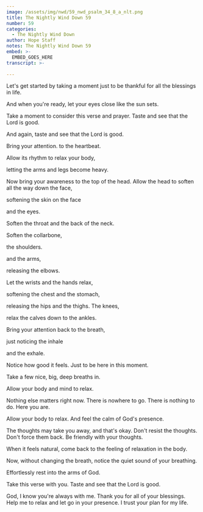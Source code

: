 ```yaml
---
image: /assets/img/nwd/59_nwd_psalm_34_8_a_nlt.png
title: The Nightly Wind Down 59
number: 59
categories:
  - The Nightly Wind Down
author: Hope Staff
notes: The Nightly Wind Down 59
embed: >-
  EMBED_GOES_HERE
transcript: >-
  
---
```

Let's get started by taking a moment just to be thankful for all the blessings in life.

And when you're ready, let your eyes close like the sun sets.

Take a moment to consider this verse and prayer. Taste and see that the Lord is good.

And again, taste and see that the Lord is good.

Bring your attention. to the heartbeat.

Allow its rhythm to relax your body,

letting the arms and legs become heavy.

Now bring your awareness to the top of the head. Allow the head to soften all the way down the face,

softening the skin on the face

and the eyes.

Soften the throat and the back of the neck.

Soften the collarbone,

the shoulders.

and the arms,

releasing the elbows.

Let the wrists and the hands relax,

softening the chest and the stomach,

releasing the hips and the thighs. The knees,

relax the calves down to the ankles.

Bring your attention back to the breath,

just noticing the inhale

and the exhale.

Notice how good it feels. Just to be here in this moment.

Take a few nice, big, deep breaths in.

Allow your body and mind to relax.

Nothing else matters right now. There is nowhere to go. There is nothing to do. Here you are.

Allow your body to relax. And feel the calm of God's presence.

The thoughts may take you away, and that's okay. Don't resist the thoughts. Don't force them back. Be friendly with your thoughts.

When it feels natural, come back to the feeling of relaxation in the body.

Now, without changing the breath, notice the quiet sound of your breathing.

Effortlessly rest into the arms of God.

Take this verse with you. Taste and see that the Lord is good.

God, I know you're always with me. Thank you for all of your blessings. Help me to relax and let go in your presence. I trust your plan for my life.

